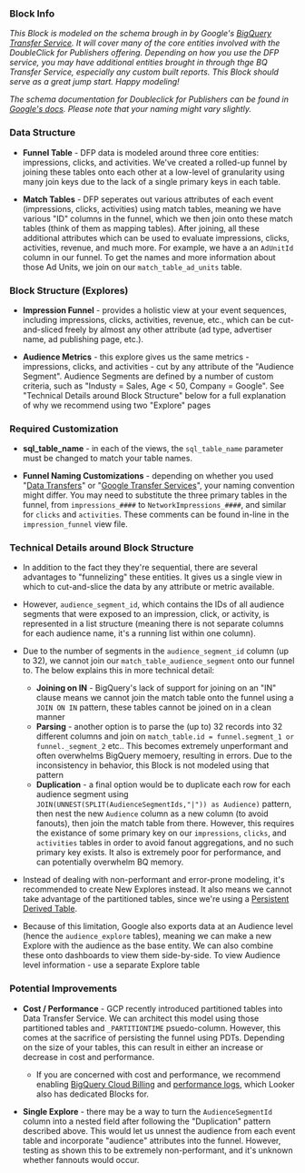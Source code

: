 ### Block Info

_This Block is modeled on the schema brough in by Google's [BigQuery Transfer Service](https://cloud.google.com/bigquery/transfer/). It will cover many of the core entities involved with the DoubleClick for Publishers offering. Depending on how you use the DFP service, you may have additional entities brought in through thge BQ Transfer Service, especially any custom built reports. This Block should serve as a great jump start. Happy modeling!_

_The schema documentation for Doubleclick for Publishers can be found in [Google's docs](https://developers.google.com/doubleclick-publishers/docs/intro). Please note that your naming might vary slightly._


### Data Structure

* **Funnel Table** - DFP data is modeled around three core entities: impressions, clicks, and activities. We've created a rolled-up funnel by joining these tables onto each other at a low-level of granularity using many join keys due to the lack of a single primary keys in each table.

* **Match Tables** - DFP seperates out various attributes of each event (impressions, clicks, activities) using match tables, meaning we have various "ID" columns in the funnel, which we then join onto these match tables (think of them as mapping tables). After joining, all these additional attributes which can be used to evaluate impressions, clicks, activities, revenue, and much more. For example, we have a an `AdUnitId` column in our funnel. To get the names and more information about those Ad Units, we join on our `match_table_ad_units` table.

### Block Structure (Explores)
* **Impression Funnel** - provides a holistic view at your event sequences, including impressions, clicks, activities, revenue, etc., which can be cut-and-sliced freely by almost any other attribute (ad type, advertiser name, ad publishing page, etc.).

* **Audience Metrics** - this explore gives us the same metrics - impressions, clicks, and activities - cut by any attribute of the "Audience Segment". Audience Segments are defined by a number of custom criteria, such as "Industy = Sales, Age < 50, Company = Google". See "Technical Details around Block Structure" below for a full explanation of why we recommend using two "Explore" pages


### Required Customization

* **sql_table_name** - in each of the views, the `sql_table_name` parameter must be changed to match your table names.

* **Funnel Naming Customizations** - depending on whether you used "[Data Transfers](https://support.google.com/dfp_premium/answer/1733128?hl=en)" or "[Google Transfer Services](https://cloud.google.com/bigquery/transfer/)", your naming convention might differ. You may need to substitute the three primary tables in the funnel, from `impressions_####` to `NetworkImpressions_####`, and similar for `clicks` and `activities`. These comments can be found in-line in the `impression_funnel` view file.

### Technical Details around Block Structure
* In addition to the fact they they're sequential, there are several advantages to "funnelizing" these entities. It gives us a single view in which to cut-and-slice the data by any attribute or metric available.
* However, `audience_segment_id`, which contains the IDs of all audience segments that were exposed to an impression, click, or activity, is represented in a list structure (meaning there is not separate columns for each audience name, it's a running list within one column).
* Due to the number of segments in the `audience_segment_id` column (up to 32), we cannot join our `match_table_audience_segment` onto our funnel to. The below explains this in more technical detail:
  * **Joining on IN** - BigQuery's lack of support for joining on an "IN" clause means we cannot join the match table onto the funnel using a `JOIN ON IN` pattern, these tables cannot be joined on in a clean manner
  * **Parsing** - another option is to parse the (up to) 32 records into 32 different columns and join on `match_table.id = funnel.segment_1 or funnel._segment_2` etc.. This becomes extremely unperformant and often overwhelms BigQuery memoery, resulting in errors. Due to the inconsistency in behavior, this Block is not modeled using that pattern
  * **Duplication** - a final option would be to duplicate each row for each audience segment using `JOIN(UNNEST(SPLIT(AudienceSegmentIds,"|")) as Audience)` pattern, then nest the new `Audience` column as a new column (to avoid fanouts), then join the match table from there. However, this requires the existance of some primary key on our `impressions`, `clicks`, and `activities` tables in order to avoid fanout aggregations, and no such primary key exists. It also is extremely poor for performance, and can potentially overwhelm BQ memory.

* Instead of dealing with non-performant and error-prone modeling, it's recommended to create New Explores instead. It also means we cannot take advantage of the partitioned tables, since we're using a [Persistent Derived Table](https://docs.looker.com/data-modeling/learning-lookml/derived-tables).
* Because of this limitation, Google also exports data at an Audience level (hence the `audience_explore` tables), meaning we can make a new Explore with the audience as the base entity. We can also combine these onto dashboards to view them side-by-side. To view Audience level information - use a separate Explore table



### Potential Improvements

* **Cost / Performance** - GCP recently introduced partitioned tables into Data Transfer Service. We can architect this model using those partitioned tables and `_PARTITIONTIME` psuedo-column. However, this comes at the sacrifice of persisting the funnel using PDTs. Depending on the size of your tables, this can result in either an increase or decrease in cost and performance.
  * If you are concerned with cost and performance, we recommend enabling [BigQuery Cloud Billing](https://looker.com/platform/blocks/source/google-cloud-billing-by-datatonic) and [performance logs](https://looker.com/platform/blocks/source/google-bigquery-performance-by-datatonic), which Looker also has dedicated Blocks for.

* **Single Explore** - there may be a way to turn the `AudienceSegmentId` column into a nested field after following the "Duplication" pattern described above. This would let us unnest the audience from each event table and incorporate "audience" attributes into the funnel. However, testing as shown this to be extremely non-performant, and it's unknown whether fannouts would occur.
